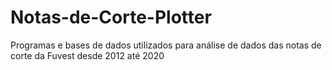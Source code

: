 # Notas-de-Corte-Plotter
Programas e bases de dados utilizados para análise de dados das notas de corte da Fuvest desde 2012 até 2020
